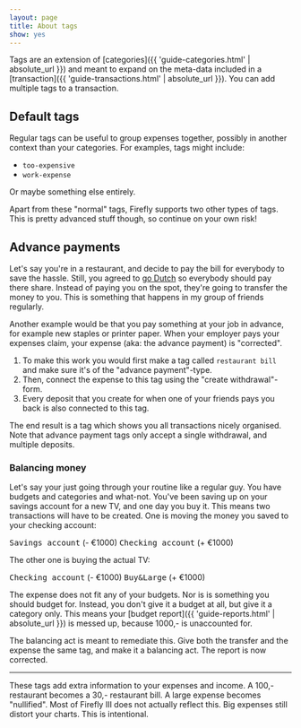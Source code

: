 ```yaml
---
layout: page
title: About tags
show: yes
---
```


Tags are an extension of [categories]({{ 'guide-categories.html' | absolute_url }}) and meant to expand on the meta-data included in a [transaction]({{ 'guide-transactions.html' | absolute_url }}). You can add multiple tags to a transaction.

## Default tags

Regular tags can be useful to group expenses together, possibly in another context than your categories. For examples, tags might include:

* `too-expensive`
* `work-expense`

Or maybe something else entirely. 

Apart from these "normal" tags, Firefly supports two other types of tags. This is pretty advanced stuff though, so continue on your own risk!

## Advance payments

Let's say you're in a restaurant, and decide to pay the bill for everybody to save the hassle. Still, you agreed to [go Dutch](https://en.wikipedia.org/wiki/Going_Dutch) so everybody should pay there share. Instead of paying you on the spot, they're going to transfer the money to you. This is something that happens in my group of friends regularly.

Another example would be that you pay something at your job in advance, for example new staples or printer paper. When your employer pays your expenses claim, your expense (aka: the advance payment) is "corrected".

1. To make this work you would first make a tag called `restaurant bill` and make sure it's of the "advance payment"-type.
2. Then, connect the expense to this tag using the "create withdrawal"-form.
3. Every deposit that you create for when one of your friends pays you back is also connected to this tag.

The end result is a tag which shows you all transactions nicely organised. Note that advance payment tags only accept a single withdrawal, and multiple deposits.

### Balancing money

Let's say your just going through your routine like a regular guy. You have budgets and categories and what-not. You've been saving up on your savings account for a new TV, and one day you buy it. This means two transactions will have to be created. One is moving the money you saved to your checking account:

<span style="font-family:monospace;">Savings account</span> (- €1000) <i class="fa fa-arrow-right"></i> <span style="font-family:monospace;">Checking account</span> (+ €1000)

The other one is buying the actual TV:

<span style="font-family:monospace;">Checking account</span> (- €1000) <i class="fa fa-arrow-right"></i> <span style="font-family:monospace;">Buy&amp;Large</span> (+ €1000)

The expense does not fit any of your budgets. Nor is is something you should budget for. Instead, you don't give it a budget at all, but give it a category only. This means your [budget report]({{ 'guide-reports.html' | absolute_url }}) is messed up, because 1000,- is unaccounted for.

The balancing act is meant to remediate this. Give both the transfer and the expense the same tag, and make it a balancing act. The report is now corrected.


<hr>

These tags add extra information to your expenses and income. A 100,- restaurant becomes a 30,- restaurant bill. A large expense becomes "nullified". Most of Firefly III does not actually reflect this. Big expenses still distort your charts. This is intentional.
